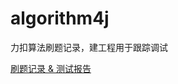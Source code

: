 # algorithm4j
力扣算法刷题记录，建工程用于跟踪调试

[刷题记录 & 测试报告](./example/gradle/test-result/tests/test/classes/SolutionTest.html)
